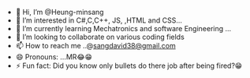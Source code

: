 - 👋 Hi, I’m @Heung-minsang
- 👀 I’m interested in C#,C,C++, JS, ,HTML and CSS...
- 🌱 I’m currently learning Mechatronics and software Engineering ...
- 💞️ I’m looking to collaborate on various coding fields
- 📫 How to reach me ..@sangdavid38@gmail.com
- 😄 Pronouns: ...MR😂😁
- ⚡ Fun fact: Did you know only bullets do there job after being fired?😁

<!---
Heung-minsang/Heung-minsang is a ✨ special ✨ repository because its `README.md` (this file) appears on your GitHub profile.
You can click the Preview link to take a look at your changes.
--->
